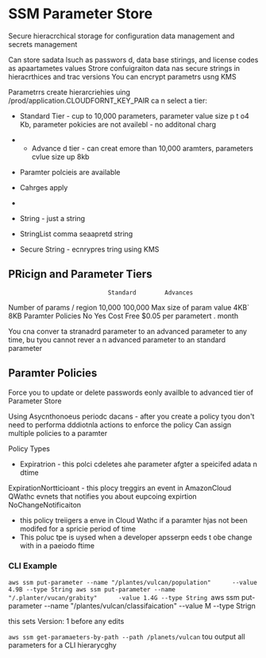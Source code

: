# SSM Parameter Store
Secure hieracrchical storage for configuration data management and secrets management

Can store sadata lsuch as passwors d, data base stirings, and license codes as apaartametes values
Strore confuigraiton data nas secure strings in hieracrthices and trac versions
You can encrypt parametrs usng KMS

Parametrrs
create hierarcriehies uing /prod/application.CLOUDFORNT_KEY_PAIR
ca n select a tier:
- Standard Tier - cup to 10,000 parameters, parameter value size p t o4 Kb, parameter pokicies are not availebl  - no additonal charg
- - Advance d tier - can creat emore than 10,000 aramters, parameters cvlue size up 8kb
- Paramter polcieis are available
- Cahrges apply
-

- String - just a string

- StringList comma seaapretd string
- Secure String - ecnrypres tring using KMS


## PRicign and Parameter Tiers
                                Standard        Advances
Number of params / region           10,000      100,000
Max size of param value             4KB`        8KB
Paramter Policies                   No             Yes
Cost                                Free        $0.05 per parametert . month

You cna conver ta stranadrd parameter to an advanced parameter to any time, bu tyou cannot rever a n advanced parameter to an standard parameter


## Paramter Policies
Force you to update or delete passwords
eonly availble to advanced tier of Parameter Store

Using Asycnthonoeus periodc dacans - after you create a policy tyou don't need to performa dddiotnla actions to enforce the policy
 Can assign multiple policies to a paramter

 Policy Types
  - Expiratrion - this polci cdeletes ahe parameter afgter a speicifed adata n dtime

ExpirationNortticioant - this plocy treggirs an event in AmazonCloud QWathc evnets that notifies you about eupcoing expirtion
NoChangeNotificaiton
- this policy treiigers a enve in Cloud Wathc if a paramter hjas not been modifed for a spricie period of time
- This poluc tpe is uysed when a developer apsserpn eeds t obe change with in a paeiodo ftime


### CLI Example

`aws ssm put-parameter --name "/plantes/vulcan/population"      --value 4.9B --type String
aws ssm put-parameter --name "/.planter/vucan/grabity"      -value 1.4G --type String
`aws ssm put-parameter --name "/plantes/vulcan/classifaication"     --value M       --type Strign

this sets Version: 1 before any edits


`aws ssm get-paramaeters-by-path --path /planets/vulcan` tou output all parameters for a CLI hierarycghy